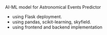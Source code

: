 AI-ML model for Astronomical Events Predictor 
- using Flask deployment.
- using pandas, scikit-learning, skyfield.
- using frontend and backend implementation
